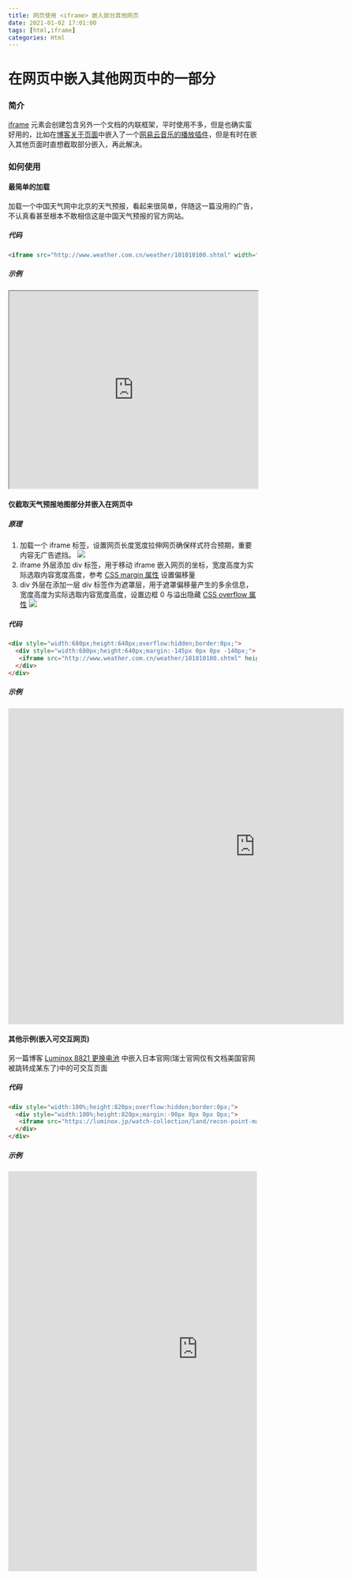 ```yaml
---
title: 网页使用 <iframe> 嵌入部分其他网页
date: 2021-01-02 17:01:00
tags: [html,iframe]
categories: Html
---
```

# 在网页中嵌入其他网页中的一部分
<!-- more -->
### 简介
[iframe](https://www.w3school.com.cn/tags/tag_iframe.asp) 元素会创建包含另外一个文档的内联框架，平时使用不多，但是也确实蛮好用的，比如在[博客关于页面](https://sadness96.github.io/blog/about/)中嵌入了一个[网易云音乐的播放插件](https://music.163.com/#/outchain/2/28445602/)，但是有时在嵌入其他页面时直想截取部分嵌入，再此解决。

### 如何使用
#### 最简单的加载
加载一个中国天气网中北京的天气预报，看起来很简单，伴随这一篇没用的广告，不认真看甚至根本不敢相信这是中国天气预报的官方网站。

##### 代码
``` html
<iframe src="http://www.weather.com.cn/weather/101010100.shtml" width="100%" height="400px" sframeborder="0"></iframe>
```

##### 示例
<iframe src="http://www.weather.com.cn/weather/101010100.shtml" width="100%" height="400px" sframeborder="0"></iframe>

#### 仅截取天气预报地图部分并嵌入在网页中
##### 原理
1. 加载一个 iframe 标签，设置网页长度宽度拉伸网页确保样式符合预期，重要内容无广告遮挡。
    <img src="https://sadness96.github.io/images/blog/html-IframeEmbed/iframe1.jpg"/>
1. iframe 外层添加 div 标签，用于移动 iframe 嵌入网页的坐标，宽度高度为实际选取内容宽度高度，参考 [CSS margin 属性](https://www.w3school.com.cn/cssref/pr_margin.asp) 设置偏移量
1. div 外层在添加一层 div 标签作为遮罩层，用于遮罩偏移量产生的多余信息，宽度高度为实际选取内容宽度高度，设置边框 0 与溢出隐藏 [CSS overflow 属性](https://www.w3school.com.cn/css/pr_pos_overflow.asp)
    <img src="https://sadness96.github.io/images/blog/html-IframeEmbed/iframe2.jpg"/>

##### 代码
``` html
<div style="width:680px;height:640px;overflow:hidden;border:0px;"> 
  <div style="width:680px;height:640px;margin:-145px 0px 0px -140px;"> 
   <iframe src="http://www.weather.com.cn/weather/101010100.shtml" height="850" width="1280" frameborder="0"></iframe> 
  </div> 
</div>
```

##### 示例
<div style="width:680px;height:640px;overflow:hidden;border:0px;"> 
  <div style="width:680px;height:640px;margin:-145px 0px 0px -140px;"> 
   <iframe src="http://www.weather.com.cn/weather/101010100.shtml" height="850" width="1280" frameborder="0"></iframe> 
  </div> 
</div>

#### 其他示例(嵌入可交互网页)
另一篇博客 [Luminox 8821 更换电池](https://sadness96.github.io/blog/2021/01/02/repair-Luminox8821/) 中嵌入日本官网(瑞士官网仅有文档美国官网被跳转成某东了)中的可交互页面
##### 代码
``` html
<div style="width:100%;height:820px;overflow:hidden;border:0px;">
  <div style="width:100%;height:820px;margin:-90px 0px 0px 0px;">
   <iframe src="https://luminox.jp/watch-collection/land/recon-point-man-8820-series-ref8821-km/" scrolling="no" height="900" width="767" frameborder="0"></iframe>
  </div>
</div>
```

##### 示例
<div style="width:100%;height:820px;overflow:hidden;border:0px;">
  <div style="width:100%;height:820px;margin:-90px 0px 0px 0px;">
   <iframe src="https://luminox.jp/watch-collection/land/recon-point-man-8820-series-ref8821-km/" scrolling="no" height="900" width="767" frameborder="0"></iframe>
  </div>
</div>